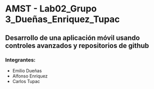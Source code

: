 # AMST - Lab02_Grupo 3_Dueñas_Enriquez_Tupac
## Desarrollo de una aplicación móvil usando controles avanzados y repositorios de github
### Integrantes:

* Emilio Dueñas
* Alfonso Enriquez
* Carlos Tupac